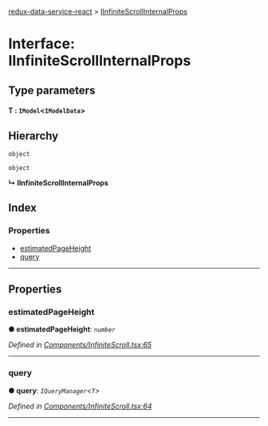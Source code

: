 [redux-data-service-react](../README.md) > [IInfiniteScrollInternalProps](../interfaces/iinfinitescrollinternalprops.md)

# Interface: IInfiniteScrollInternalProps

## Type parameters
#### T :  `IModel`<`IModelData`>
## Hierarchy

 `object`

 `object`

**↳ IInfiniteScrollInternalProps**

## Index

### Properties

* [estimatedPageHeight](iinfinitescrollinternalprops.md#estimatedpageheight)
* [query](iinfinitescrollinternalprops.md#query)

---

## Properties

<a id="estimatedpageheight"></a>

###  estimatedPageHeight

**● estimatedPageHeight**: *`number`*

*Defined in [Components/InfiniteScroll.tsx:65](https://github.com/Rediker-Software/redux-data-service-react/blob/5ddfd25/src/Components/InfiniteScroll.tsx#L65)*

___
<a id="query"></a>

###  query

**● query**: *`IQueryManager`<`T`>*

*Defined in [Components/InfiniteScroll.tsx:64](https://github.com/Rediker-Software/redux-data-service-react/blob/5ddfd25/src/Components/InfiniteScroll.tsx#L64)*

___

